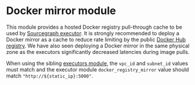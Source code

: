 # Docker mirror module

This module provides a hosted Docker registry pull-through cache to be used by [Sourcegraph executor](https://docs.sourcegraph.com/admin/executors). It is strongly recommended to deploy a Docker mirror as a cache to reduce rate limiting by the public [Docker Hub registry](https://hub.docker.com/). We have also seen deploying a Docker mirror in the same physical zone as the executors significantly decreased latencies during image pulls.

When using the sibling [executors module](https://registry.terraform.io/modules/sourcegraph/executors/aws/3.41.0/submodules/executors), the `vpc_id` and `subnet_id` values must match and the executor module `docker_registry_mirror` value should match `"http://${static_ip}:5000"`.
